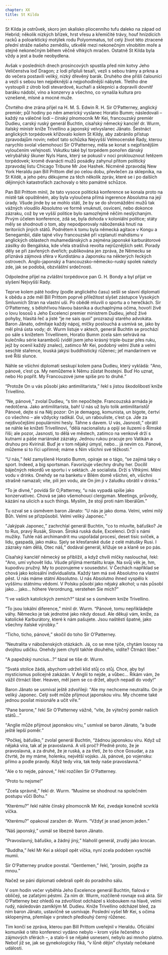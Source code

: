 ```yaml
---
chapter: XX
title: St Kilda
---
```


St Kilda je ostrůvek, skoro jen skalisko pliocenního tufu daleko na západ od Hebrid; několik nízkých břízek, hrst vřesu a křemičité trávy, houf hnízdících racků a poloarktický motýlek rodu Polyommatus, toť celý život této ztracené přední stráže našeho zemědílu, utkvělé mezi nekonečným vlnobitím moře a stejně nekonečným během věčně vlhkých mračen.
Ostatně St Kilda byla vždy a jest a bude neobydlena.

Avšak v posledních dnech prosincových spustila před ním kotvy
Jeho Veličenstva loď Dragon; z lodi připluli tesaři, vezli s sebou trámy a prkna a do večera postavili veliký, nízký dřevěný barák.
Druhého dne přišli čalouníci a vezli s sebou ten nejpěknější a nejpohodlnější nábytek.
Třetího dne vystoupili z útrob lodi stevardové, kuchaři a sklepníci a dopravili dovnitř baráku nádobí, víno a konzervy a všechno, co vynašla kultura pro vznešené, mlsné a mocné muže.

Čtvrtého dne zrána přijel na H. M. S. Edwin R. H. Sir
O‘Patterney, anglický premiér; půl hodiny po něm americký vyslanec Horatio Bumm; následovali – každý na válečné lodi – čínský plnomocník Mr Kei, francouzský premiér Dudieu, carský ruský generál Buchtin, císařský německý kancléř dr. Wurm, italský ministr kníže Trivellino a japonský velvyslanec Jânato.
Šestnáct anglických torpédovek křižovalo kolem St Kildy, aby zabránilo přístup zpravodajům novin; neboť tato schůzka Nejvyšší Velmocenské Rady, kterou narychlo svolal všemohoucí Sir O‘Patterney, měla se konat s nejpřísnějším vyloučením veřejnosti.
Vskutku také byl torpédem ponořen dánský velrybářský škuner Nyls
Hans, který se pokusil v noci proklouznout řetězem torpédovek; kromě dvanácti mužů posádky zahynul přitom politický zpravodaj listu Chicago Tribune Mr Joe Hashek.
Nicméně zpravodaj New York Heraldu pan Bill Prittom dlel po celou dobu, převlečen za sklepníka, na St Kildě, a jeho péru děkujeme za těch několik zpráv, které se i po dalších dějinných katastrofách zachovaly o této památné schůzce.

Pan Bill Prittom mínil, že tato vysoce politická konference se konala proto na místě tak opuštěném, aby byla vyloučena přímá ingerence Absolutna na její úrady.
Všude jinde by se mohlo státi, že by se do shromáždění mužů tak vážných vloudilo Absolutno ve formě vnuknutí, osvícení, nebo dokonce zázraku, což by ve vyšší politice bylo samozřejmě něčím neslýchaným.
Prvým účelem konference, zdá se, byla dohoda v koloniální politice; státy měly se shodnouti o tom, aby nepodporovaly náboženská hnutí na teritoriích jiných států.
Podnětem k tomu byla německá agitace v Kongu a Senegambii, dále tajné vlivy francouzské při vzplanutí mahdismu v anglických oblastech muhamedánských a zejména japonské karburátorové zásilky do Bengálska, kde vřela strašlivá revolta nejrůznějších sekt.
Porady děly se při zavřených dveřích; publikována jen zpráva, že Německu se přiznává zájmová sféra v Kurdistánu a Japonsku na některých řeckých ostrovech.
Anglo-japonský a francouzsko-německo-ruský spolek nalezly zde, jak se podobá, obzvláštní srdečnosti.

Odpoledne přijel na zvláštní torpédovce pan G. H. Bondy a byl přijat ve slyšení Nejvyšší Rady.

Teprve kolem páté hodiny (podle anglického času) sešli se slavní diplomati k obědu a zde měl Bill Prittom poprvé příležitost slyšet zástupce Vysokých Smluvních Stran na vlastní uši.
Po obědě mluvili o sportu a o herečkách.
Sir O‘Patterney, s bělohřívou hlavou básníka a duchaplnýma očima, hovoří živě o lovu lososů s Jeho Excelencí premier ministrem Dudieu, jehož živé pohyby, hlasitá řeč a jisté
<q>je ne sais quoi</q>
prozrazují starého advokáta.
Baron Jânato, odmítaje každý nápoj, mlčky poslouchá a usmívá se, jako by měl plná ústa vody; dr. Wurm listuje v aktech, generál Buchtin se prochází po sále s knížetem
Trivellinem, Horatio Bumm zcela sám sehrává na kulečníku série karambolů (viděl jsem jeho krásný triple-buzar přes ruku, jejž by ocenil každý znalec), zatímco
Mr Kei, podobný velmi žluté a velmi seschlé stařence, louská jakýsi buddhistický růženec; jeť mandarínem ve své Říši slunce.

Náhle se všichni diplomati seskupí kolem pana Dudieu, který vykládá:
<q>Ano, pánové, c’est ça.
My nemůžeme k Němu zůstat lhostejni.
Buď Ho uznat, nebo Ho popřít.
My Francouzové jsme spíše pro to druhé.</q>

<q>Protože On u vás působí jako antimilitarista,</q> řekl s jistou škodolibostí kníže Trivellino.

<q>Ne, pánové,</q> zvolal Dudieu, <q>s tím nepočítejte.
Francouzská armáda je nedotčena.
Jako antimilitarista, bah!
U nás už bylo tolik antimilitaristů!
Pánové, dejte si na Něj pozor: On je demagog, komunista, un bigote, čertví co všechno – ale vždycky radikál.
Oui, un rabouliste, c’est ça.
Jde za nejdivočejšími populárními hesly.
Táhne s davem.
U vás, Jasnosti,</q> obrátil se náhle ke knížeti Trivellinovi, <q>dělá nacionalistu a opíjí se iluzemi o Římské říši; ale pozor, Jasnosti, to dělá ve městech, zatímco na venkově drží s kutnami a páše mariánské zázraky.
Jednou rukou pracuje pro Vatikán a druhou pro Kvirinál.
Buď je v tom nějaký úmysl, nebo… já nevím co.
Pánové, můžeme si to říci upřímně; máme s Ním všichni své těžkosti.</q>

<q>U nás,</q> řekl zamyšleně Horatio Bumm, opíraje se o tágo, <q>se zajímá taky o sport.
Indeed, a big sportsman.
Favorizuje všechny druhy her.
Docílil báječných rekordů ve sportu i v sektách.
Je socialista.
Drží s Vlhkými.
Mění vodu v drinks.
Onehdy se na banketu v Bílém domě všichni, eh, všichni strašně namazali; víte, pili jen vodu, ale On jim ji v žaludku obrátil v drinks.</q>

<q>To je divné,</q> povídá Sir O,Patterney, <q>u nás vypadá spíše jako konzervativec.
Chová se jako všemohoucí clergyman.
Meetings, průvody, kázání na ulicích a such things.
Myslím, že stojí proti nám liberálům.</q>

Tu ozval se s úsměvem baron Jânato:
<q>U nás je jako doma.
Velmi, velmi milý Bůh.
Velmi se přizpůsobil.
Velmi veliký Japonec.</q>

<q>Jakýpak Japonec,</q> zachrchlal generál Buchtin, <q>co to mluvíte, báťuško?
Je to Rus, pravý Rusák, Slovan.
Široká ruská duše, Excelenci.
Drží s námi mužiky.
Tuhle náš archimandrit mu uspořádal procesí, deset tisíc svíček, a lidu, gaspadá, jako máku.
Sjely se křesťanské duše z celé mátušky Rusi.
I zázraky nám dělá, Otec náš,</q> dodával generál, křižuje se a klaně se po pás.

Císařský kancléř německý se přiblížil, a když chvíli mlčky naslouchal, řekl:
<q>Ano, umí vyhovět lidu.
Všude přijímá mentalitu kraje.
Na svůj věk je, hm, kupodivu pružný.
My to pozorujeme v sousedství.
V Čechách například se chová jako kolosální individualista.
Každý tam má své Absolutno na vlastní pěst.
U nás máme státní Absolutno.
U nás Absolutno ihned vyspělo k vyššímu státnímu vědomí.
V Polsku působí jako nějaký alkohol; u nás působí jako… jako…
höhere Verordnung, verstehen Sie mich?</q>

<q>I ve vašich katolických zemích?</q>
tázal se s úsměvem kníže Trivellino.

<q>To jsou lokální diference,</q> mínil dr. Wurm.
<q>Pánové, tomu nepřikládejte váhy.
Německo je tak jednotné jako nikdy dosud.
Ale děkuji vám, kníže, za katolické Karburátory, které k nám pašujete.
Jsou naštěstí špatné, jako všechny italské výrobky.</q>

<q>Ticho, ticho, pánové,</q> skočil do toho Sir O’Patterney.

<q>Neutralita v náboženských otázkách.
Já, co se mne týče, chytám lososy na dvojitou udičku.
Onehdy jsem chytil takhle dlouhého, vidíte?
Čtrnáct liber.</q>

<q>A papežský nuncius…?</q>
tázal se tiše dr. Wurm.

<q>Svatá stolice žádá, abychom udrželi klid stůj co stůj.
Chce, aby byl mysticismus policejně zakázán.
V Anglii to nejde, a vůbec… Říkám vám, že vážil čtrnáct liber.
Heaven, měl jsem se co držet, abych nepadl do vody!</q>

Baron Jânato se usmíval ještě zdvořileji:
<q>Ale my nechceme neutralitu.
On je veliký Japonec.
Celý svět může přijmout japonskou víru.
My chceme také jednou posílat misionáře a učit víře.</q>

<q>Pane barone,</q> řekl Sir O’Patterney vážně, <q>víte, že výtečný poměr našich států…</q>

<q>Anglie může přijmout japonskou víru,</q> usmíval se baron Jânato, <q>a bude ještě lepší poměr.</q>

<q>Počkej, báťuško,</q> zvolal generál Buchtin, <q>žádnou japonskou víru.
Když už nějaká víra, tak ať je pravoslavná.
A víš proč?
Předně proto, že je pravoslavná, a za druhé, že je ruská, a za třetí, že to chce Gosudar, a za čtvrté, že my máme, holenku, největší vojsko.
Já, pánové, po vojensku: přímo a podle pravdy.
Když tedy víra, tak tedy naše pravoslavná.</q>

<q>Ale o to nejde, pánové,</q> řekl rozčilen Sir O’Patterney.

<q>Proto tu nejsme!</q>

<q>Zcela správně,</q> řekl dr. Wurm.
<q>Musíme se shodnout na společném postupu vůči Bohu.</q>

<q>Kterému?</q>
řekl náhle čínský plnomocník Mr Kei, zvedaje konečně scvrklá víčka.

<q>Kterému?</q>
opakoval zaražen dr. Wurm.
<q>Vždyť je snad jenom jeden.</q>

<q>Náš japonský,</q> usmál se líbezně baron Jânato.

<q>Pravoslavný, báťuško, a žádný jiný,</q> hlaholil generál, zrudlý jako krocan.

<q>Buddha,</q> řekl Mr Kei a sklopil opět víčka, nyní zcela podoben vyschlé mumii.

Sir O’Patterney prudce povstal.
<q>Gentlemen,</q> řekl, <q>prosím, pojďte za mnou.</q>

Načež se páni diplomati odebrali opět do poradního sálu.

V osm hodin večer vyběhla Jeho Excelence generál Buchtin, fialová v obličeji, se zaťatými pěstmi.
Za ním dr. Wurm, rozčileně rovnaje svá akta.
Sir O’Patterney bez ohledů na zdvořilost odcházel s kloboukem na hlavě, velmi rudý, následován zamlklým M. Dudieu.
Kníže Trivellino odcházel bled, za ním baron Jânato, ustavičně se usmívaje.
Poslední vyšel Mr Kei, s očima sklopenýma, přemílaje v prstech předlouhý černý růženec.

Tím končí se zpráva, kterou pan Bill Prittom uveřejnil v Heraldu.
Oficiální komuniké o této konferenci vydáno nebylo – krom výše řečeného o zájmových sférách –, a stalo-li se nějaké usnesení, nebylo asi mnoho platno.
Neboť již se, jak se gynekologicky říká, <q>v lůně dějin</q>
chystaly nečekané události.
